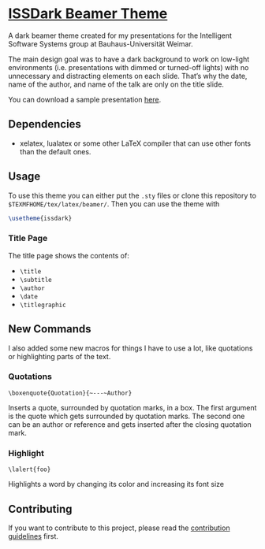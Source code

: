 # [ISSDark Beamer Theme](https://github.com/NicolaiRuckel/issdark-beamer-theme)
A dark beamer theme created for my presentations for the Intelligent Software
Systems group at Bauhaus-Universität Weimar.

The main design goal was to have a dark background to work on low-light
environments (i.e. presentations with dimmed or turned-off lights) with no
unnecessary and distracting elements on each slide. That’s why the date, name of
the author, and name of the talk are only on the title slide.

You can download a sample presentation
[here][sample presentation].

## Dependencies

* xelatex, lualatex or some other LaTeX compiler that can use other fonts than
  the default ones.

## Usage

To use this theme you can either put the `.sty` files or clone this repository to
`$TEXMFHOME/tex/latex/beamer/`. Then you can use the theme with

```tex
\usetheme{issdark}
```

### Title Page

The title page shows the contents of:

* `\title`
* `\subtitle`
* `\author`
* `\date`
* `\titlegraphic`

## New Commands

I also added some new macros for things I have to use a lot, like quotations or
highlighting parts of the text.

### Quotations

`\boxenquote{Quotation}{~---~Author}`

Inserts a quote, surrounded by quotation marks, in a box.
The first argument is the quote which gets surrounded by quotation marks.
The second one can be an author or reference and gets inserted after the
closing quotation mark.

### Highlight

`\lalert{foo}`

Highlights a word by changing its color and increasing its font size

## Contributing

If you want to contribute to this project, please read the [contribution
guidelines](CONTRIBUTING.md) first.


[sample presentation]: https://github.com/NicolaiRuckel/issdark-beamer-theme/releases/latest

